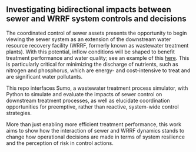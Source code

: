 ## Investigating bidirectional impacts between sewer and WRRF system controls and decisions
The coordinated control of sewer assets presents the opportunity to begin viewing the sewer system as an extension of the downstream water resource recovery facility (WRRF, formerly known as wastewater treatment plants). With this potential, inflow conditions will be shaped to benefit treatment performance and water quality; see an example of this [here](https://github.com/stroutm/LBCsewer). This is particularly critical for minimizing the discharge of nutrients, such as nitrogen and phosphorus, which are energy- and cost-intensive to treat and are significant water pollutants.

This repo interfaces Sumo, a wastewater treatment process simulator, with Python to simulate and evaluate the impacts of sewer control on downstream treatment processes, as well as elucidate coordination opportunities for preemptive, rather than reactive, system-wide control strategies.

More than just enabling more efficient treatment performance, this work aims to show how the interaction of sewer and WRRF dynamics stands to change how operational decisions are made in terms of system resilience and the perception of risk in control actions.
